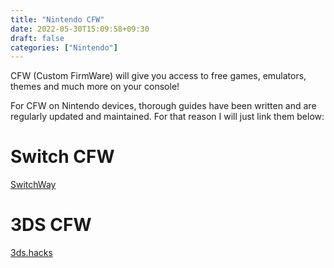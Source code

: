 ```yaml
---
title: "Nintendo CFW"
date: 2022-05-30T15:09:58+09:30
draft: false
categories: ["Nintendo"]
---
```

CFW (Custom FirmWare) will give you access to free games, emulators, themes and much more on your console!

For CFW on Nintendo devices, thorough guides have been written and are regularly updated and maintained. For that reason I will just link them below:

# Switch CFW
[SwitchWay](https://switchway.net)
# 3DS CFW
[3ds.hacks](https://3ds.hacks.guide/)

